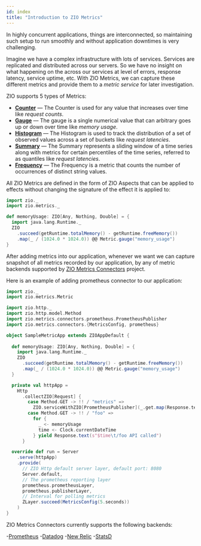 ```yaml
---
id: index
title: "Introduction to ZIO Metrics"
---
```


In highly concurrent applications, things are interconnected, so maintaining such setup to run smoothly and without application downtimes is very challenging. 

Imagine we have a complex infrastructure with lots of services. Services are replicated and distributed across our servers. So we have no insight on what happening on the across our services at level of errors, response latency, service uptime, etc. With ZIO Metrics, we can capture these different metrics and provide them to a _metric service_ for later investigation.

ZIO supports 5 types of Metrics:

* **[Counter](counter.md)** — The Counter is used for any value that increases over time like _request counts_.
* **[Gauge](gauge.md)** — The gauge is a single numerical value that can arbitrary goes up or down over time like _memory usage_.
* **[Histogram](histogram.md)** — The Histogram is used to track the distribution of a set of observed values across a set of buckets like _request latencies_.
* **[Summary](summary.md)** — The Summary represents a sliding window of a time series along with metrics for certain percentiles of the time series, referred to as quantiles like _request latencies_.
* **[Frequency](setcount.md)** — The Frequency is a metric that counts the number of occurrences of distinct string values.

All ZIO Metrics are defined in the form of ZIO Aspects that can be applied to effects without changing the signature of the effect it is applied to:

```scala mdoc:silent:nest
import zio._
import zio.metrics._

def memoryUsage: ZIO[Any, Nothing, Double] = {
  import java.lang.Runtime._
  ZIO
    .succeed(getRuntime.totalMemory() - getRuntime.freeMemory())
    .map(_ / (1024.0 * 1024.0)) @@ Metric.gauge("memory_usage")
}
```

After adding metrics into our application, whenever we want we can capture snapshot of all metrics recorded by our application, by any of metric backends supported by [ZIO Metrics Connectors](https://github.com/zio/zio-metrics-connectors) project.

Here is an example of adding prometheus connector to our application:

```scala mdoc:compile-only
import zio._
import zio.metrics.Metric

import zio.http._
import zio.http.model.Method
import zio.metrics.connectors.prometheus.PrometheusPublisher
import zio.metrics.connectors.{MetricsConfig, prometheus}

object SampleMetricApp extends ZIOAppDefault {
  
  def memoryUsage: ZIO[Any, Nothing, Double] = {
    import java.lang.Runtime._
    ZIO
      .succeed(getRuntime.totalMemory() - getRuntime.freeMemory())
      .map(_ / (1024.0 * 1024.0)) @@ Metric.gauge("memory_usage")
  }

  private val httpApp =
    Http
      .collectZIO[Request] {
        case Method.GET -> !! / "metrics" =>
          ZIO.serviceWithZIO[PrometheusPublisher](_.get.map(Response.text))
        case Method.GET -> !! / "foo" =>
          for {
            _ <- memoryUsage
            time <- Clock.currentDateTime
          } yield Response.text(s"$time\t/foo API called")
      }

  override def run = Server
    .serve(httpApp)
    .provide(
      // ZIO Http default server layer, default port: 8080
      Server.default,
      // The prometheus reporting layer
      prometheus.prometheusLayer,
      prometheus.publisherLayer,
      // Interval for polling metrics
      ZLayer.succeed(MetricsConfig(5.seconds))
    )
}
```

ZIO Metrics Connectors currently supports the following backends:

  -[Prometheus](https://prometheus.io/)
  -[Datadog](https://www.datadoghq.com/)
  -[New Relic](https://newrelic.com/)
  -[StatsD](https://github.com/statsd/statsd)
